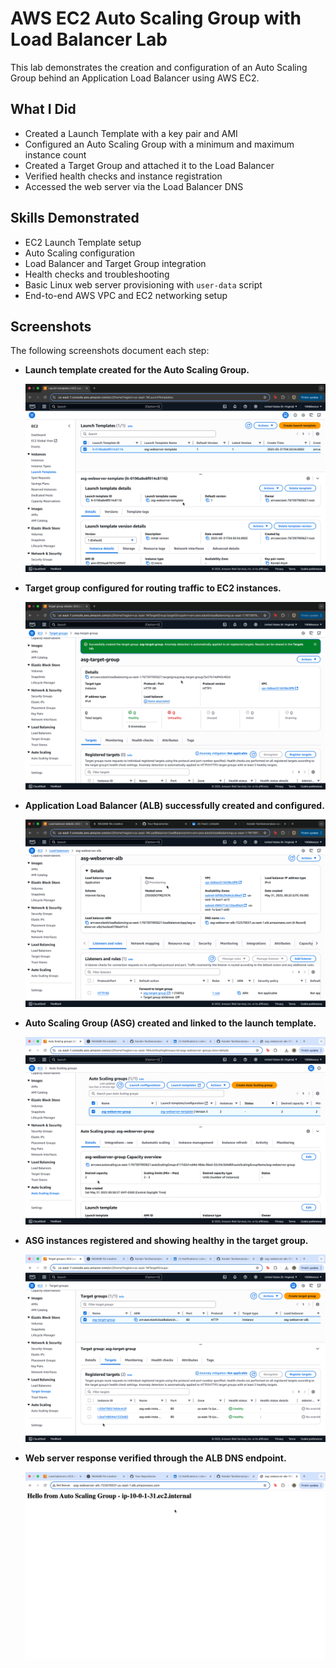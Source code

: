 # AWS EC2 Auto Scaling Group with Load Balancer Lab

This lab demonstrates the creation and configuration of an Auto Scaling Group behind an Application Load Balancer using AWS EC2.

## What I Did

- Created a Launch Template with a key pair and AMI
- Configured an Auto Scaling Group with a minimum and maximum instance count
- Created a Target Group and attached it to the Load Balancer
- Verified health checks and instance registration
- Accessed the web server via the Load Balancer DNS

## Skills Demonstrated

- EC2 Launch Template setup
- Auto Scaling configuration
- Load Balancer and Target Group integration
- Health checks and troubleshooting
- Basic Linux web server provisioning with `user-data` script
- End-to-end AWS VPC and EC2 networking setup

## Screenshots

The following screenshots document each step:

- **Launch template created for the Auto Scaling Group.**

  ![launch-template-created.png](./launch-template-created.png)

- **Target group configured for routing traffic to EC2 instances.**

  ![target-group-created.png](./target-group-created.png)

- **Application Load Balancer (ALB) successfully created and configured.**

  ![alb-created.png](./alb-created.png)

- **Auto Scaling Group (ASG) created and linked to the launch template.**

  ![asg-created.png](./asg-created.png)

- **ASG instances registered and showing healthy in the target group.**

  ![asg-target-healthy.png](./asg-target-healthy.png)

- **Web server response verified through the ALB DNS endpoint.**

  ![asg-website-verified.png](./asg-website-verified.png)


